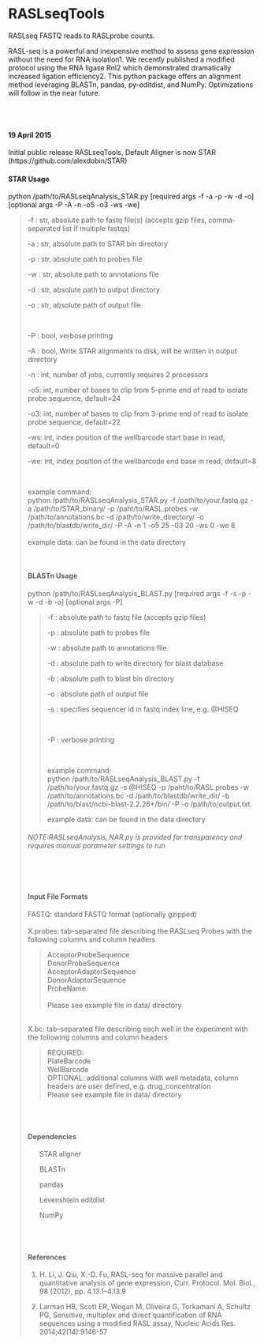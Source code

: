 RASLseqTools
==============
RASLseq FASTQ reads to RASLprobe counts.


RASL-seq is a powerful and inexpensive method to assess gene expression without the need for RNA isolation1. We recently published a modified protocol using the RNA ligase Rnl2 which demonstrated dramatically increased ligation efficiency2. This python package offers an alignment method leveraging BLASTn, pandas, py-editdist, and NumPy. Optimizations will follow in the near future.

<BR>
<BR>

<h4>19 April 2015</h4>
Initial public release RASLseqTools, Default Aligner is now STAR (https://github.com/alexdobin/STAR)



<BR>
<h4>STAR Usage</h4>
python /path/to/RASLseqAnalysis_STAR.py [required args -f -a -p -w -d -o] [optional args -P -A -n -o5 -o3 -ws -we]

<BLOCKQUOTE>

  -f : str, absolute path to fastq file(s) (accepts gzip files, comma-separated list if multiple fastqs) <BR>
  
  -a : str, absolute path to STAR bin directory <BR>
  
  -p : str, absolute path to probes file <BR>

  -w : str, absolute path to annotations file <BR>

  -d : str, absolute path to output directory <BR>

  -o : str, absolute path of output file <BR>

  <BR>
  
  -P : bool, verbose printing <BR>
  
  -A : bool, Write STAR alignments to disk, will be written in output directory <BR>
  
  -n : int, number of jobs, currently requires 2 processors <BR>
  
  -o5: int, number of bases to clip from 5-prime end of read to isolate probe sequence, default=24 <BR>
  
  -o3: int, number of bases to clip from 3-prime end of read to isolate probe sequence, default=22 <BR>
  
  -ws: int, index position of the wellbarcode start base in read, default=0 <BR>
  
  -we: int, index position of the wellbarcode end base in read, default=8 <BR>
  
  
  <BR>

  example command: <BR>
  python /path/to/RASLseqAnalysis_STAR.py -f /path/to/your.fastq.gz -a /path/to/STAR_binary/ -p /paht/to/RASL.probes -w /path/to/annotations.bc -d /path/to/write_directory/ -o /path/to/blastdb/write_dir/  -P -A -n 1 -o5 25 -03 20 -ws 0 -we 8 <BR>
  <BR>
  example data: can be found in the data directory <BR>
  



<BR>
<h4>BLASTn Usage</h4>
python /path/to/RASLseqAnalysis_BLAST.py [required args -f -s -p -w -d -b -o] [optional args -P]

<BLOCKQUOTE>

  -f : absolute path to fastq file (accepts gzip files) <BR>
  
  -p : absolute path to probes file <BR>

  -w : absolute path to annotations file <BR>

  -d : absolute path to write directory for blast database <BR>

  -b : absolute path to blast bin directory <BR>

  -o : absolute path of output file <BR>
  
  -s : specifies sequencer id in fastq index line, e.g. @HISEQ <BR>

  <BR>
  
  -P : verbose printing <BR>


  <BR>

  example command: <BR>
  python /path/to/RASLseqAnalysis_BLAST.py -f /path/to/your.fastq.gz -s @HISEQ -p /paht/to/RASL.probes -w /path/to/annotations.bc -d  /path/to/blastdb/write_dir/ -b /path/to/blast/ncbi-blast-2.2.26+/bin/ -P -o /path/to/output.txt <BR>
  
  example data: can be found in the data directory <BR>
  
  

</BLOCKQUOTE>

<h6>NOTE:RASLseqAnalysis_NAR.py is provided for transparency and requires manual parameter settings to run</h6>



<BR>
<BR>
<h4>Input File Formats</h4>

FASTQ: standard FASTQ format (optionally gzipped)<BR>
<BR>
X.probes: tab-separated file describing the RASLseq Probes with the following columns and column headers <BR>
<BLOCKQUOTE>
  AcceptorProbeSequence <BR>
  DonorProbeSequence <BR>
  AcceptorAdaptorSequence <BR>
  DonorAdaptorSequence <BR>
  ProbeName <BR>
  <BR>
  Please see example file in data/ directory <BR>
</BLOCKQUOTE>
<BR>
X.bc: tab-separated file describing each well in the experiment with the following columns and column headers<BR>
<BLOCKQUOTE>
  REQUIRED: <BR>
  PlateBarcode <BR>
  WellBarcode <BR>
  OPTIONAL: additional columns with well metadata, column headers are user defined, e.g. drug_concentration
  <BR>
  Please see example file in data/ directory <BR>
</BLOCKQUOTE>

<BR>
<BR>

<h4>Dependencies</h4>
<ul>
STAR aligner
</ul>

<ul>
BLASTn
</ul>
<ul>
pandas
</ul>
<ul>
Levenshtein editdist
</ul>
<ul>
NumPy
</ul>




<BR>
<BR>
<h4>References</h4>

1. H. Li, J. Qiu, X.-D. Fu, RASL-seq for massive parallel and quantitative analysis of gene expression, 
Curr. Protocol. Mol. Biol., 98 (2012), pp. 4.13.1–4.13.9

2. Larman HB, Scott ER, Wogan M, Oliveira G, Torkamani A, Schultz PG,  Sensitive, multiplex and direct quantification of RNA sequences using a modified RASL assay, Nucleic Acids Res. 2014;42(14):9146-57



